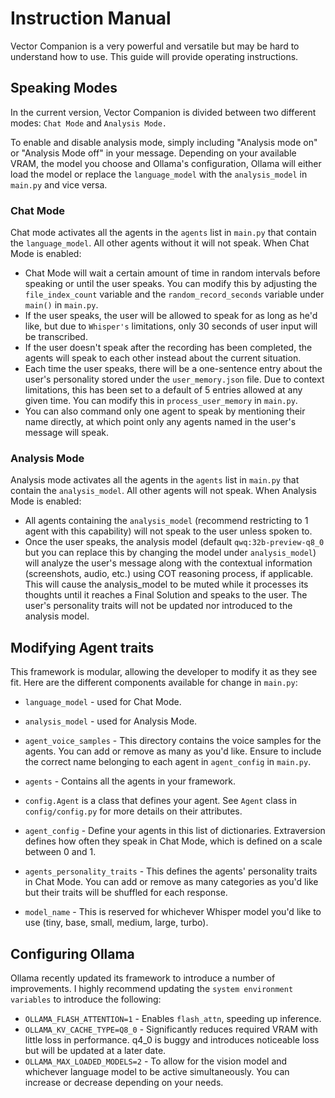 # Instruction Manual

Vector Companion is a very powerful and versatile but may be hard to understand how to use. This guide will provide operating instructions.

## Speaking Modes

In the current version, Vector Companion is divided between two different modes: `Chat Mode` and `Analysis Mode.`

To enable and disable analysis mode, simply including "Analysis mode on" or "Analysis Mode off" in your message. Depending on your available VRAM, the model you choose and Ollama's configuration, Ollama will either load the model or replace the `language_model` with the `analysis_model` in `main.py` and vice versa.

### Chat Mode

Chat mode activates all the agents in the `agents` list in `main.py` that contain the `language_model`. All other agents without it will not speak. When Chat Mode is enabled:

- Chat Mode will wait a certain amount of time in random intervals before speaking or until the user speaks. You can modify this by adjusting the `file_index_count` variable and the `random_record_seconds` variable under `main()` in `main.py`.
- If the user speaks, the user will be allowed to speak for as long as he'd like, but due to `Whisper's` limitations, only 30 seconds of user input will be transcribed.
- If the user doesn't speak after the recording has been completed, the agents will speak to each other instead about the current situation.
- Each time the user speaks, there will be a one-sentence entry about the user's personality stored under the `user_memory.json` file. Due to context limitations, this has been set to a default of 5 entries allowed at any given time. You can modify this in `process_user_memory` in `main.py`.
- You can also command only one agent to speak by mentioning their name directly, at which point only any agents named in the user's message will speak.

### Analysis Mode

Analysis mode activates all the agents in the `agents` list in `main.py` that contain the `analysis_model`. All other agents will not speak. When Analysis Mode is enabled:

- All agents containing the `analysis_model` (recommend restricting to 1 agent with this capability) will not speak to the user unless spoken to. 
- Once the user speaks, the analysis model (default `qwq:32b-preview-q8_0` but you can replace this by changing the model under `analysis_model`) will analyze the user's message along with the contextual information (screenshots, audio, etc.) using COT reasoning process, if applicable. This will cause the analysis_model to be muted while it processes its thoughts until it reaches a Final Solution and speaks to the user. The user's personality traits will not be updated nor introduced to the analysis model. 

## Modifying Agent traits

This framework is modular, allowing the developer to modify it as they see fit. Here are the different components available for change in `main.py`:

- `language_model` - used for Chat Mode.
- `analysis_model` - used for Analysis Mode.
- `agent_voice_samples` - This directory contains the voice samples for the agents. You can add or remove as many as you'd like. Ensure to include the correct name belonging to each agent in `agent_config` in `main.py`.
- `agents` - Contains all the agents in your framework.
- `config.Agent` is a class that defines your agent. See `Agent` class in `config/config.py` for more details on their attributes.
- `agent_config` - Define your agents in this list of dictionaries. Extraversion defines how often they speak in Chat Mode, which is defined on a scale between 0 and 1.
- `agents_personality_traits` - This defines the agents' personality traits in Chat Mode. You can add or remove as many categories as you'd like but their traits will be shuffled for each response.

- `model_name` - This is reserved for whichever Whisper model you'd like to use (tiny, base, small, medium, large, turbo).

## Configuring Ollama

Ollama recently updated its framework to introduce a number of improvements. I highly recommend updating the `system environment variables` to introduce the following:

- `OLLAMA_FLASH_ATTENTION=1` - Enables `flash_attn`, speeding up inference.
- `OLLAMA_KV_CACHE_TYPE=Q8_0` - Significantly reduces required VRAM with little loss in performance. q4_0 is buggy and introduces noticeable loss but will be updated at a later date.
- `OLLAMA_MAX_LOADED_MODELS=2` - To allow for the vision model and whichever language model to be active simultaneously. You can increase or decrease depending on your needs.

